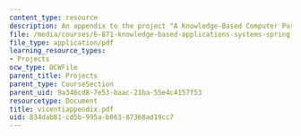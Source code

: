 ```yaml
---
content_type: resource
description: An appendix to the project "A Knowledge-Based Computer Purchasing Advisor".
file: /media/courses/6-871-knowledge-based-applications-systems-spring-2005/834dab81cd5b995ab86387368ad19cc7_vicentiappendix.pdf
file_type: application/pdf
learning_resource_types:
- Projects
ocw_type: OCWFile
parent_title: Projects
parent_type: CourseSection
parent_uid: 9a346cd8-7e53-baac-21ba-55e4c4157f53
resourcetype: Document
title: vicentiappendix.pdf
uid: 834dab81-cd5b-995a-b863-87368ad19cc7
---
```

